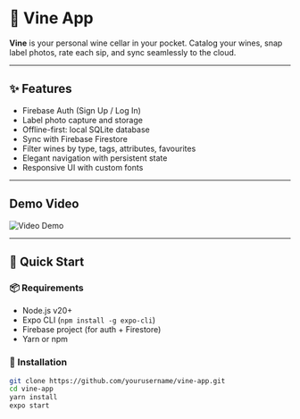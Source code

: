 # 🍷 Vine App

**Vine** is your personal wine cellar in your pocket. Catalog your wines, snap label photos, rate each sip, and sync seamlessly to the cloud.

---

## ✨ Features

- Firebase Auth (Sign Up / Log In)
- Label photo capture and storage
- Offline-first: local SQLite database
- Sync with Firebase Firestore
- Filter wines by type, tags, attributes, favourites
- Elegant navigation with persistent state
- Responsive UI with custom fonts

---
## Demo Video
![Video Demo](./resources/screenshots/simulator-recording-user-journey.gif)

---

## 🚀 Quick Start

### 📦 Requirements

- Node.js v20+
- Expo CLI (`npm install -g expo-cli`)
- Firebase project (for auth + Firestore)
- Yarn or npm

### 🧰 Installation

```bash
git clone https://github.com/yourusername/vine-app.git
cd vine-app
yarn install
expo start
```
